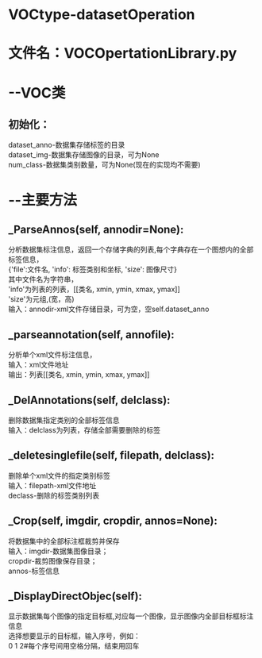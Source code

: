 # VOCtype-datasetOperation<br>
# 文件名：VOCOpertationLibrary.py<br>
# --VOC类<br>
  ## 初始化：
  dataset_anno-数据集存储标签的目录<br>
  dataset_img-数据集存储图像的目录，可为None<br>
  num_class-数据集类别数量，可为None(现在的实现均不需要)<br>
# --主要方法<br>
  ## _ParseAnnos(self, annodir=None):
  分析数据集标注信息，返回一个存储字典的列表,每个字典存在一个图想内的全部标签信息，<br>
  {'file':文件名, 'info': 标签类别和坐标, 'size': 图像尺寸}<br>
  其中文件名为字符串，<br>
  'info'为列表的列表，[[类名, xmin, ymin, xmax, ymax]]<br>
  'size'为元组,(宽，高)<br>
  输入：annodir-xml文件存储目录，可为空，空self.dataset_anno<br>
  ## _parseannotation(self, annofile):
  分析单个xml文件标注信息，<br>
  输入：xml文件地址<br>
  输出：列表[[类名, xmin, ymin, xmax, ymax]]<br>
  ## _DelAnnotations(self, delclass):
  删除数据集指定类别的全部标签信息<br>
  输入：delclass为列表，存储全部需要删除的标签<br>
  ## _deletesinglefile(self, filepath, delclass):
  删除单个xml文件的指定类别标签<br>
  输入：filepath-xml文件地址<br>
  declass-删除的标签类别列表<br>
  ## _Crop(self, imgdir, cropdir, annos=None):
  将数据集中的全部标注框裁剪并保存<br>
  输入：imgdir-数据集图像目录；<br>
  cropdir-裁剪图像保存目录；<br>
  annos-标签信息<br>
  ## _DisplayDirectObjec(self):
  显示数据集每个图像的指定目标框,对应每一个图像，显示图像内全部目标框标注信息<br>
  选择想要显示的目标框，输入序号，例如：<br>
  0 1 2#每个序号间用空格分隔，结束用回车<br>
